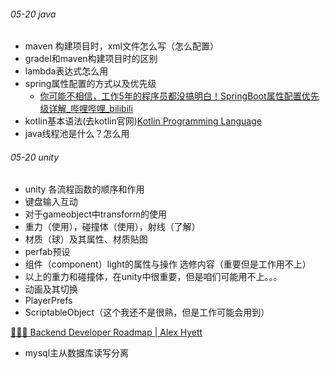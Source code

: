 ###### 05-20 java
- maven 构建项目时，xml文件怎么写（怎么配置）
- gradel和maven构建项目时的区别
- lambda表达式怎么用
- spring属性配置的方式以及优先级
	- [你可能不相信，工作5年的程序员都没搞明白！SpringBoot属性配置优先级详解\_哔哩哔哩\_bilibili](https://www.bilibili.com/video/BV1744y1y7uH/?spm_id_from=333.880.my_history.page.click)
- kotlin基本语法(去kotlin官网)[Kotlin Programming Language](https://kotlinlang.org/)
- java线程池是什么？怎么用

###### 05-20 unity
- unity 各流程函数的顺序和作用
- 键盘输入互动
- 对于gameobject中transform的使用
- 重力（使用），碰撞体（使用），射线（了解）
- 材质（球）及其属性、材质贴图
- perfab预设
- 组件（component）light的属性与操作
选修内容（重要但是工作用不上）
- 以上的重力和碰撞体，在unity中很重要，但是咱们可能用不上。。。
- 动画及其切换
- PlayerPrefs
- ScriptableObject（这个我还不是很熟，但是工作可能会用到）



[🧑🏻‍💻 Backend Developer Roadmap | Alex Hyett](https://www.alexhyett.com/backend-developer-roadmap/)
- mysql主从数据库读写分离
